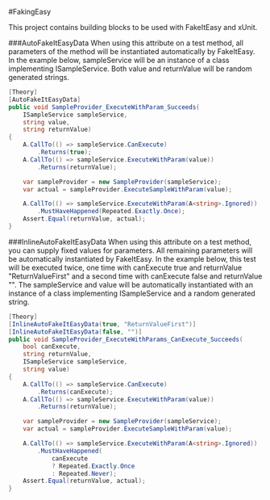 #FakingEasy

This project contains building blocks to be used with FakeItEasy and xUnit.

###AutoFakeItEasyData
When using this attribute on a test method, all parameters of the method will be instantiated automatically by FakeItEasy.
In the example below, sampleService will be an instance of a class implementing ISampleService.
Both value and returnValue will be random generated strings.

```cs
[Theory]
[AutoFakeItEasyData]
public void SampleProvider_ExecuteWithParam_Succeeds(
    ISampleService sampleService,
    string value,
    string returnValue)
{
    A.CallTo(() => sampleService.CanExecute)
        .Returns(true);
    A.CallTo(() => sampleService.ExecuteWithParam(value))
        .Returns(returnValue);

    var sampleProvider = new SampleProvider(sampleService);
    var actual = sampleProvider.ExecuteSampleWithParam(value);

    A.CallTo(() => sampleService.ExecuteWithParam(A<string>.Ignored))
        .MustHaveHappened(Repeated.Exactly.Once);
    Assert.Equal(returnValue, actual);
}
```
  

###InlineAutoFakeItEasyData
When using this attribute on a test method, you can supply fixed values for parameters. All remaining parameters will be automatically instantiated by FakeItEasy.
In the example below, this test will be executed twice, one time with canExecute true and returnValue "ReturnValueFirst" and a second time with canExecute false and returnValue "".
The sampleService and value will be automatically instantiated with an instance of a class implementing ISampleService and a random generated string.

```cs
[Theory]
[InlineAutoFakeItEasyData(true, "ReturnValueFirst")]
[InlineAutoFakeItEasyData(false, "")]
public void SampleProvider_ExecuteWithParams_CanExecute_Succeeds(
    bool canExecute,
    string returnValue,
    ISampleService sampleService,
    string value)
{
    A.CallTo(() => sampleService.CanExecute)
        .Returns(canExecute);
    A.CallTo(() => sampleService.ExecuteWithParam(value))
        .Returns(returnValue);

    var sampleProvider = new SampleProvider(sampleService);
    var actual = sampleProvider.ExecuteSampleWithParam(value);

    A.CallTo(() => sampleService.ExecuteWithParam(A<string>.Ignored))
        .MustHaveHappened(
            canExecute
            ? Repeated.Exactly.Once
            : Repeated.Never);
    Assert.Equal(returnValue, actual);
}
```
